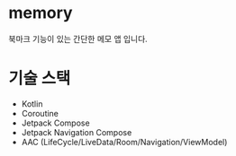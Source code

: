 # memory

북마크 기능이 있는 간단한 메모 앱 입니다. 


# 기술 스택 
- Kotlin
- Coroutine
- Jetpack Compose
- Jetpack Navigation Compose 
- AAC (LifeCycle/LiveData/Room/Navigation/ViewModel) 
